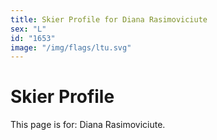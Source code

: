 ```yaml
---
title: Skier Profile for Diana Rasimoviciute
sex: "L"
id: "1653"
image: "/img/flags/ltu.svg" 
---
```


# Skier Profile

This page is for: Diana Rasimoviciute.
    